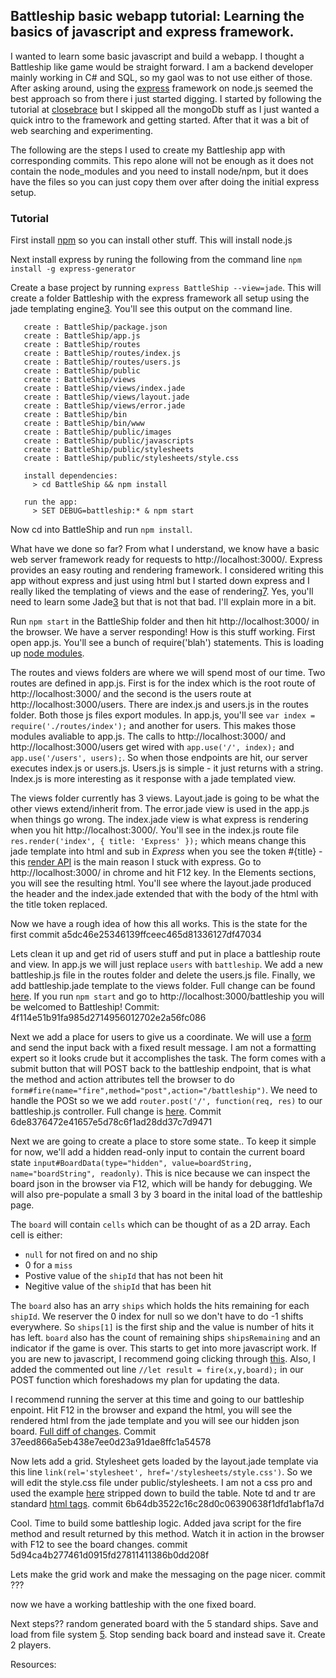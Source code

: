 ## Battleship basic webapp tutorial: Learning the basics of javascript and express framework.

I wanted to learn some basic javascript and build a webapp. I thought a Battleship like game would be straight forward. I am a backend developer mainly working in C# and SQL, so my gaol was to not use either of those. After asking around, using the [express][6] framework on node.js seemed the best approach so from there i just started digging. I started by following the tutorial at [closebrace][1] but I skipped all the mongoDb stuff as I just wanted a quick intro to the framework and getting started. After that it was a bit of web searching and experimenting.

The following are the steps I used to create my Battleship app with corresponding commits. This repo alone will not be enough as it does not contain the node_modules and you need to install node/npm, but it does have the files so you can just copy them over after doing the initial express setup.

### Tutorial

First install [npm](https://www.npmjs.com/) so you can install other stuff. This will install node.js

Next install express by runing the following from the command line `npm install -g express-generator`

Create a base project by running `express BattleShip --view=jade`. This will create a folder Battleship with the express framework all setup using the jade templating engine[3]. You'll see this output on the command line.

```   create : BattleShip
   create : BattleShip/package.json
   create : BattleShip/app.js
   create : BattleShip/routes
   create : BattleShip/routes/index.js
   create : BattleShip/routes/users.js
   create : BattleShip/public
   create : BattleShip/views
   create : BattleShip/views/index.jade
   create : BattleShip/views/layout.jade
   create : BattleShip/views/error.jade
   create : BattleShip/bin
   create : BattleShip/bin/www
   create : BattleShip/public/images
   create : BattleShip/public/javascripts
   create : BattleShip/public/stylesheets
   create : BattleShip/public/stylesheets/style.css

   install dependencies:
     > cd BattleShip && npm install

   run the app:
     > SET DEBUG=battleship:* & npm start
```

Now cd into BattleShip and run `npm install`.

What have we done so far? From what I understand, we know have a basic web server framework ready for requests to http://localhost:3000/. Express provides an easy routing and rendering framework. I considered writing this app without express and just using html but I started down express and I really liked the templating of views and the ease of rendering[7]. Yes, you'll need to learn some Jade[3] but that is not that bad. I'll explain more in a bit.

Run `npm start` in the BattleShip folder and then hit http://localhost:3000/ in the browser. We have a server responding! How is this stuff working. First open app.js. You'll see a bunch of require('blah') statements. This is loading up [node modules][5].

The routes and views folders are where we will spend most of our time. Two routes are defined in app.js. First is for the index which is the root route of http://localhost:3000/ and the second is the users route at http://localhost:3000/users. There are index.js and users.js in the routes folder. Both those js files export modules. In app.js, you'll see `var index = require('./routes/index');` and another for users. This makes those modules avaliable to app.js. The calls to http://localhost:3000/ and http://localhost:3000/users get wired with `app.use('/', index);` and `app.use('/users', users);`. So when those endpoints are hit, our server executes index.js or users.js. Users.js is simple - it just returns with a string. Index.js is more interesting as it response with a jade templated view.

The views folder currently has 3 views. Layout.jade is going to be what the other views extend/inherit from. The error.jade view is used in the app.js when things go wrong. The index.jade view is what express is rendering when you hit http://localhost:3000/. You'll see in the index.js route file `res.render('index', { title: 'Express' });` which means change this jade template into html and sub in _Express_ when you see the token #{title} - this [render API][7] is the main reason I stuck with express. Go to http://localhost:3000/ in chrome and hit F12 key. In the Elements sections, you will see the resulting html. You'll see where the layout.jade produced the header and the index.jade extended that with the body of the html with the title token replaced.

Now we have a rough idea of how this all works. This is the state for the first commit a5dc46e25346139ffceec465d81336127df47034

Lets clean it up and get rid of users stuff and put in place a battleship route and view. In app.js we will just replace `users` with `battleship`. We add a new battleship.js file in the routes folder and delete the users.js file. Finally, we add battleship.jade template to the views folder. Full change can be found [here](https://github.com/WilAtMSFT/battleshipTest/commit/4f114e51b91fa985d2714956012702e2a56fc086). If you run `npm start` and go to http://localhost:3000/battleship you will be welcomed to Battleship! Commit: 4f114e51b91fa985d2714956012702e2a56fc086

Next we add a place for users to give us a coordinate. We will use a [form](https://www.w3schools.com/tags/tag_form.asp) and send the input back with a fixed result message. I am not a formatting expert so it looks crude but it accomplishes the task. The form comes with a submit button that will POST back to the battleship endpoint, that is what the method and action attributes tell the browser to do `form#fire(name="fire",method="post",action="/battleship")`. We need to handle the POSt so we we add `router.post('/', function(req, res)` to our battleship.js controller. Full change is [here](https://github.com/WilAtMSFT/battleshipTest/commit/6de8376472e41657e5d78c6f1ad28dd37c7d9471). Commit 6de8376472e41657e5d78c6f1ad28dd37c7d9471

Next we are going to create a place to store some state.. To keep it simple for now, we'll add a hidden read-only input to contain the current board state `input#BoardData(type="hidden", value=boardString, name="boardString", readonly)`. This is nice because we can inspect the board json in the browser via F12, which will be handy for debugging. We will also pre-populate a small 3 by 3 board in the inital load of the battleship page. 

The `board` will contain `cells` which can be thought of as a 2D array. Each cell is either:
- `null` for not fired on and no ship
- 0 for a `miss`
- Postive value of the `shipId` that has not been hit
- Negitive value of the `shipId` that has been hit

The `board` also has an arry `ships` which holds the hits remaining for each `shipId`. We reserver the 0 index for null so we don't have to do -1 shifts everywhere. So `ships[1]` is the first ship and the value is number of hits it has left. `board` also has the count of remaining ships `shipsRemaining` and an indicator if the game is over. This starts to get into more javascript work. If you are new to javascript, I recommend going clicking through [this][2]. Also, I added the commented out line `//let result = fire(x,y,board);` in our POST function which foreshadows my plan for updating the data. 

I recommend running the server at this time and going to our battleship enpoint. Hit F12 in the browser and expand the html, you will see the rendered html from the jade template and you will see our hidden json board. [Full diff of changes](https://github.com/WilAtMSFT/battleshipTest/commit/37eed866a5eb438e7ee0d23a91dae8ffc1a54578). Commit 37eed866a5eb438e7ee0d23a91dae8ffc1a54578

Now lets add a grid. Stylesheet gets loaded by the layout.jade template via this line `link(rel='stylesheet', href='/stylesheets/style.css')`. So we will edit the style.css file under public/stylesheets. I am not a css pro and used the example [here][8] stripped down to build the table. Note td and tr are standard [html tags][4]. commit 6b64db3522c16c28d0c06390638f1dfd1abf1a7d

Cool. Time to build some battleship logic. Added java script for the fire method and result returned by this method. Watch it in action in the browser with F12 to see the board changes. commit 5d94ca4b277461d0915fd27811411386b0dd208f

Lets make the grid work and make the messaging on the page nicer. commit ???

now we have a working battleship with the one fixed board.

Next steps?? random generated board with the 5 standard ships. Save and load from file system [5]. Stop sending back board and instead save it. Create 2 players.

Resources:

[1]: https://closebrace.com/tutorials/2017-03-02/the-dead-simple-step-by-step-guide-for-front-end-developers-to-getting-up-and-running-with-nodejs-express-and-mongodb

[2]: https://javascript.info/

[3]: https://scalate.github.io/scalate/documentation/jade-syntax.html

[4]: https://www.w3schools.com/tags/

[5]: https://www.w3schools.com/nodejs/default.asp

[6]: http://expressjs.com

[7]: http://expressjs.com/en/api.html#res.render

[8]: https://codepen.io/eddyerburgh/pen/RaBgxq

